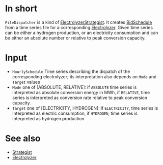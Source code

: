 # In short

`FileDispatcher` is a kind of [ElectrolyzerStrategist](./ElectrolyzerStrategist.md).
It creates [BidSchedule](./BidSchedule) from a time series file for a corresponding [Electrolyzer](./Electrolyzer.md).
Given time series can be either a hydrogen production, or an electricity consumption and can be either an absolute number or relative to peak conversion capacity.

# Input

* `HourlySchedule` Time series describing the dispatch of the corresponding electrolyzer; its interpretation also depends on `Mode` and `Target` values
* `Mode` one of [ABSOLUTE, RELATIVE]: if `ABSOLUTE` time series is interpreted as absolute conversion energy in MWh, if `RELATIVE`, time series is interpreted as conversion rate relative to peak conversion capacity.  
* `Target` one of [ELECTRICITY, HYDROGEN]: if `ELECTRICITY`, time series is interpreted as electric consumption, if `HYDROGEN`, time series is interpreted as hydrogen production

# See also

* [Strategist](./ElectrolyzerStrategist.md)
* [Electrolyzer](./Electrolyzer.md)